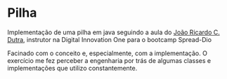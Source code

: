 # Pilha

Implementação de uma pilha em java seguindo a aula do [João Ricardo C. Dutra](https://github.com/jrdutra), instrutor na Digital Innovation One para o bootcamp Spread-Dio

Facinado com o conceito e, especialmente, com a implementação. O exercício me fez perceber a engenharia por trás de algumas classes e implementações que utilizo constantemente.